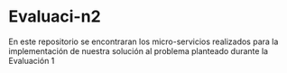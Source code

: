 # Evaluaci-n2
En este repositorio se encontraran los micro-servicios realizados para la implementación de nuestra solución al problema planteado durante la Evaluación 1

